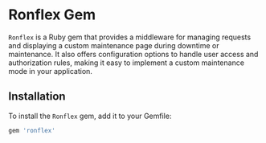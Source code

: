 # Ronflex Gem

`Ronflex` is a Ruby gem that provides a middleware for managing requests and displaying a custom maintenance page during downtime or maintenance. It also offers configuration options to handle user access and authorization rules, making it easy to implement a custom maintenance mode in your application.

## Installation

To install the `Ronflex` gem, add it to your Gemfile:

```ruby
gem 'ronflex'
